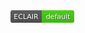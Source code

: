 <?xml version="1.0" encoding="UTF-8"?>
<svg xmlns="http://www.w3.org/2000/svg" width="102" height="20">
    <linearGradient id="b" x2="0" y2="100%">
        <stop offset="0" stop-color="#bbb" stop-opacity=".1"/>
        <stop offset="1" stop-opacity=".1"/>
    </linearGradient>
    <mask id="anybadge_1">
        <rect width="102" height="20" rx="3" fill="#fff"/>
    </mask>
    <g mask="url(#anybadge_1)">
        <path fill="#555" d="M0 0h50v20H0z"/>
        <path fill="#4c1" d="M50 0h52v20H50z"/>
        <path fill="url(#b)" d="M0 0h102v20H0z"/>
    </g>
    <g fill="#fff" text-anchor="middle" font-family="DejaVu Sans,Verdana,Geneva,sans-serif" font-size="11">
        <text x="26.0" y="15" fill="#010101" fill-opacity=".3">ECLAIR</text>
        <text x="25.0" y="14">ECLAIR</text>
    </g>
    <g fill="#fff" text-anchor="middle" font-family="DejaVu Sans,Verdana,Geneva,sans-serif" font-size="11">
        <text x="77.0" y="15" fill="#010101" fill-opacity=".3">default</text>
        <text x="76.0" y="14">default</text>
    </g>
